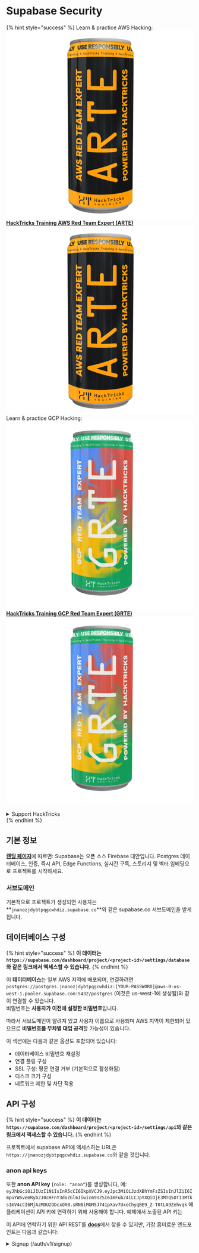# Supabase Security

{% hint style="success" %}
Learn & practice AWS Hacking:<img src="/.gitbook/assets/image.png" alt="" data-size="line">[**HackTricks Training AWS Red Team Expert (ARTE)**](https://training.hacktricks.xyz/courses/arte)<img src="/.gitbook/assets/image.png" alt="" data-size="line">\
Learn & practice GCP Hacking: <img src="/.gitbook/assets/image (2).png" alt="" data-size="line">[**HackTricks Training GCP Red Team Expert (GRTE)**<img src="/.gitbook/assets/image (2).png" alt="" data-size="line">](https://training.hacktricks.xyz/courses/grte)

<details>

<summary>Support HackTricks</summary>

* Check the [**subscription plans**](https://github.com/sponsors/carlospolop)!
* **Join the** 💬 [**Discord group**](https://discord.gg/hRep4RUj7f) or the [**telegram group**](https://t.me/peass) or **follow** us on **Twitter** 🐦 [**@hacktricks\_live**](https://twitter.com/hacktricks\_live)**.**
* **Share hacking tricks by submitting PRs to the** [**HackTricks**](https://github.com/carlospolop/hacktricks) and [**HackTricks Cloud**](https://github.com/carlospolop/hacktricks-cloud) github repos.

</details>
{% endhint %}

## 기본 정보

[**랜딩 페이지**](https://supabase.com/)에 따르면: Supabase는 오픈 소스 Firebase 대안입니다. Postgres 데이터베이스, 인증, 즉시 API, Edge Functions, 실시간 구독, 스토리지 및 벡터 임베딩으로 프로젝트를 시작하세요.

### 서브도메인

기본적으로 프로젝트가 생성되면 사용자는 **`jnanozjdybtpqgcwhdiz.supabase.co`**와 같은 supabase.co 서브도메인을 받게 됩니다.

## **데이터베이스 구성**

{% hint style="success" %}
**이 데이터는 `https://supabase.com/dashboard/project/<project-id>/settings/database`와 같은 링크에서 액세스할 수 있습니다.**
{% endhint %}

이 **데이터베이스**는 일부 AWS 지역에 배포되며, 연결하려면 `postgres://postgres.jnanozjdybtpqgcwhdiz:[YOUR-PASSWORD]@aws-0-us-west-1.pooler.supabase.com:5432/postgres` (이것은 us-west-1에 생성됨)와 같이 연결할 수 있습니다.\
비밀번호는 **사용자가 이전에 설정한 비밀번호**입니다.

따라서 서브도메인이 알려져 있고 사용자 이름으로 사용되며 AWS 지역이 제한되어 있으므로 **비밀번호를 무차별 대입 공격**할 가능성이 있습니다.

이 섹션에는 다음과 같은 옵션도 포함되어 있습니다:

* 데이터베이스 비밀번호 재설정
* 연결 풀링 구성
* SSL 구성: 평문 연결 거부 (기본적으로 활성화됨)
* 디스크 크기 구성
* 네트워크 제한 및 차단 적용

## API 구성

{% hint style="success" %}
**이 데이터는 `https://supabase.com/dashboard/project/<project-id>/settings/api`와 같은 링크에서 액세스할 수 있습니다.**
{% endhint %}

프로젝트에서 supabase API에 액세스하는 URL은 `https://jnanozjdybtpqgcwhdiz.supabase.co`와 같을 것입니다.

### anon api keys

또한 **anon API key** (`role: "anon"`)를 생성합니다, 예: `eyJhbGciOiJIUzI1NiIsInR5cCI6IkpXVCJ9.eyJpc3MiOiJzdXBhYmFzZSIsInJlZiI6ImpuYW5vemRyb2J0cHFnY3doZGl6Iiwicm9sZSI6ImFub24iLCJpYXQiOjE3MTQ5OTI3MTksImV4cCI6MjAzMDU2ODcxOX0.sRN0iMGM5J741pXav7UxeChyqBE9_Z-T0tLA9Zehvqk` 애플리케이션이 API 키에 연락하기 위해 사용해야 합니다. 예제에서 노출된 API 키는&#x20;

이 API에 연락하기 위한 API REST를 [**docs**](https://supabase.com/docs/reference/self-hosting-auth/returns-the-configuration-settings-for-the-gotrue-server)에서 찾을 수 있지만, 가장 흥미로운 엔드포인트는 다음과 같습니다:

<details>

<summary>Signup (/auth/v1/signup)</summary>
```
POST /auth/v1/signup HTTP/2
Host: id.io.net
Content-Length: 90
X-Client-Info: supabase-js-web/2.39.2
Sec-Ch-Ua: "Not-A.Brand";v="99", "Chromium";v="124"
Sec-Ch-Ua-Mobile: ?0
Authorization: Bearer eyJhbGciOiJIUzI1NiIsInR5cCI6IkpXVCJ9.eyJpc3MiOiJzdXBhYmFzZSIsInJlZiI6ImpuYW5vemRyb2J0cHFnY3doZGl6Iiwicm9sZSI6ImFub24iLCJpYXQiOjE3MTQ5OTI3MTksImV4cCI6MjAzMDU2ODcxOX0.sRN0iMGM5J741pXav7UxeChyqBE9_Z-T0tLA9Zehvqk
User-Agent: Mozilla/5.0 (Windows NT 10.0; Win64; x64) AppleWebKit/537.36 (KHTML, like Gecko) Chrome/124.0.6367.60 Safari/537.36
Content-Type: application/json;charset=UTF-8
Apikey: eyJhbGciOiJIUzI1NiIsInR5cCI6IkpXVCJ9.eyJpc3MiOiJzdXBhYmFzZSIsInJlZiI6ImpuYW5vemRyb2J0cHFnY3doZGl6Iiwicm9sZSI6ImFub24iLCJpYXQiOjE3MTQ5OTI3MTksImV4cCI6MjAzMDU2ODcxOX0.sRN0iMGM5J741pXav7UxeChyqBE9_Z-T0tLA9Zehvqk
Sec-Ch-Ua-Platform: "macOS"
Accept: */*
Origin: https://cloud.io.net
Sec-Fetch-Site: same-site
Sec-Fetch-Mode: cors
Sec-Fetch-Dest: empty
Referer: https://cloud.io.net/
Accept-Encoding: gzip, deflate, br
Accept-Language: en-GB,en-US;q=0.9,en;q=0.8
Priority: u=1, i

{"email":"test@exmaple.com","password":"SomeCOmplexPwd239."}
```
</details>

<details>

<summary>Login (/auth/v1/token?grant_type=password)</summary>
```
POST /auth/v1/token?grant_type=password HTTP/2
Host: hypzbtgspjkludjcnjxl.supabase.co
Content-Length: 80
X-Client-Info: supabase-js-web/2.39.2
Sec-Ch-Ua: "Not-A.Brand";v="99", "Chromium";v="124"
Sec-Ch-Ua-Mobile: ?0
Authorization: Bearer eyJhbGciOiJIUzI1NiIsInR5cCI6IkpXVCJ9.eyJpc3MiOiJzdXBhYmFzZSIsInJlZiI6ImpuYW5vemRyb2J0cHFnY3doZGl6Iiwicm9sZSI6ImFub24iLCJpYXQiOjE3MTQ5OTI3MTksImV4cCI6MjAzMDU2ODcxOX0.sRN0iMGM5J741pXav7UxeChyqBE9_Z-T0tLA9Zehvqk
User-Agent: Mozilla/5.0 (Windows NT 10.0; Win64; x64) AppleWebKit/537.36 (KHTML, like Gecko) Chrome/124.0.6367.60 Safari/537.36
Content-Type: application/json;charset=UTF-8
Apikey: eyJhbGciOiJIUzI1NiIsInR5cCI6IkpXVCJ9.eyJpc3MiOiJzdXBhYmFzZSIsInJlZiI6ImpuYW5vemRyb2J0cHFnY3doZGl6Iiwicm9sZSI6ImFub24iLCJpYXQiOjE3MTQ5OTI3MTksImV4cCI6MjAzMDU2ODcxOX0.sRN0iMGM5J741pXav7UxeChyqBE9_Z-T0tLA9Zehvqk
Sec-Ch-Ua-Platform: "macOS"
Accept: */*
Origin: https://cloud.io.net
Sec-Fetch-Site: same-site
Sec-Fetch-Mode: cors
Sec-Fetch-Dest: empty
Referer: https://cloud.io.net/
Accept-Encoding: gzip, deflate, br
Accept-Language: en-GB,en-US;q=0.9,en;q=0.8
Priority: u=1, i

{"email":"test@exmaple.com","password":"SomeCOmplexPwd239."}
```
</details>

그래서, 부여된 서브도메인을 사용하는 클라이언트를 발견할 때마다 (회사의 서브도메인이 그들의 supabase 서브도메인에 CNAME을 가질 수 있습니다), **supabase API를 사용하여 플랫폼에 새 계정을 생성**해 볼 수 있습니다.

### secret / service\_role api keys

**`role: "service_role"`**로 비밀 API 키도 생성됩니다. 이 API 키는 **Row Level Security**를 우회할 수 있기 때문에 비밀로 유지해야 합니다.

API 키는 다음과 같이 생겼습니다: `eyJhbGciOiJIUzI1NiIsInR5cCI6IkpXVCJ9.eyJpc3MiOiJzdXBhYmFzZSIsInJlZiI6ImpuYW5vemRyb2J0cHFnY3doZGl6Iiwicm9sZSI6InNlcnZpY2Vfcm9sZSIsImlhdCI6MTcxNDk5MjcxOSwiZXhwIjoyMDMwNTY4NzE5fQ.0a8fHGp3N_GiPq0y0dwfs06ywd-zhTwsm486Tha7354`

### JWT Secret

애플리케이션이 **커스텀 JWT 토큰을 생성하고 서명**할 수 있도록 **JWT Secret**도 생성됩니다.

## Authentication

### Signups

{% hint style="success" %}
기본적으로 supabase는 앞서 언급한 API 엔드포인트를 사용하여 **새 사용자가 프로젝트에 계정을 생성**할 수 있도록 허용합니다.
{% endhint %}

그러나 기본적으로 이러한 새 계정은 **로그인하기 위해 이메일 주소를 확인해야** 합니다. **"익명 로그인 허용"**을 활성화하여 이메일 주소를 확인하지 않고도 사람들이 로그인할 수 있도록 할 수 있습니다. 이는 **예상치 못한 데이터**에 접근할 수 있게 할 수 있습니다 (그들은 `public`과 `authenticated` 역할을 받습니다).\
이는 매우 나쁜 아이디어입니다. 왜냐하면 supabase는 활성 사용자당 요금을 부과하기 때문에 사람들이 사용자를 생성하고 로그인하면 supabase는 그에 대해 요금을 부과할 것입니다:

<figure><img src="../.gitbook/assets/image (1) (1).png" alt=""><figcaption></figcaption></figure>

### Passwords & sessions

최소 비밀번호 길이(기본값), 요구사항(기본값 없음) 및 유출된 비밀번호 사용 금지를 설정할 수 있습니다.\
기본 요구사항이 약하기 때문에 **요구사항을 개선하는 것이 좋습니다**.

* 사용자 세션: 사용자 세션이 작동하는 방식을 구성할 수 있습니다 (타임아웃, 사용자당 1개의 세션 등)
* 봇 및 남용 방지: Captcha를 활성화할 수 있습니다.

### SMTP Settings

이메일을 보내기 위해 SMTP를 설정할 수 있습니다.

### Advanced Settings

* 액세스 토큰의 만료 시간을 설정합니다 (기본값은 3600초)
* 잠재적으로 손상된 리프레시 토큰을 감지하고 취소하도록 설정합니다
* MFA: 사용자당 한 번에 등록할 수 있는 MFA 요소의 수를 지정합니다 (기본값은 10)
* 최대 직접 데이터베이스 연결 수: 인증에 사용되는 최대 연결 수 (기본값은 10)
* 최대 요청 지속 시간: 인증 요청이 지속될 수 있는 최대 시간 (기본값은 10초)

## Storage

{% hint style="success" %}
Supabase는 **파일을 저장**하고 URL을 통해 접근할 수 있도록 허용합니다 (S3 버킷을 사용합니다).
{% endhint %}

* 업로드 파일 크기 제한을 설정합니다 (기본값은 50MB)
* S3 연결은 다음과 같은 URL로 제공됩니다: `https://jnanozjdybtpqgcwhdiz.supabase.co/storage/v1/s3`
* `access key ID` (예: `a37d96544d82ba90057e0e06131d0a7b`)와 `secret access key` (예: `58420818223133077c2cec6712a4f909aec93b4daeedae205aa8e30d5a860628`)로 구성된 **S3 액세스 키를 요청**할 수 있습니다.

## Edge Functions

supabase에 **비밀을 저장**할 수 있으며 이는 **edge functions**에서 접근할 수 있습니다 (웹에서 생성 및 삭제할 수 있지만 값을 직접 접근할 수는 없습니다).

{% hint style="success" %}
AWS Hacking을 배우고 연습하세요:<img src="/.gitbook/assets/image.png" alt="" data-size="line">[**HackTricks Training AWS Red Team Expert (ARTE)**](https://training.hacktricks.xyz/courses/arte)<img src="/.gitbook/assets/image.png" alt="" data-size="line">\
GCP Hacking을 배우고 연습하세요: <img src="/.gitbook/assets/image (2).png" alt="" data-size="line">[**HackTricks Training GCP Red Team Expert (GRTE)**<img src="/.gitbook/assets/image (2).png" alt="" data-size="line">](https://training.hacktricks.xyz/courses/grte)

<details>

<summary>HackTricks 지원하기</summary>

* [**구독 플랜**](https://github.com/sponsors/carlospolop)을 확인하세요!
* 💬 [**Discord 그룹**](https://discord.gg/hRep4RUj7f) 또는 [**telegram 그룹**](https://t.me/peass)에 가입하거나 **Twitter** 🐦 [**@hacktricks\_live**](https://twitter.com/hacktricks\_live)을 팔로우하세요.
* [**HackTricks**](https://github.com/carlospolop/hacktricks) 및 [**HackTricks Cloud**](https://github.com/carlospolop/hacktricks-cloud) github 저장소에 PR을 제출하여 해킹 트릭을 공유하세요.

</details>
{% endhint %}
